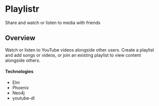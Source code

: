 # Playlistr
Share and watch or listen to media with friends

## Overview
Watch or listen to YouTube videos alongside other users.  Create a playlist and add songs or videos, or join an existing playlist to view content alongside others.

#### Technologies
* Elm
* Phoenix
* Neo4j
* youtube-dl
